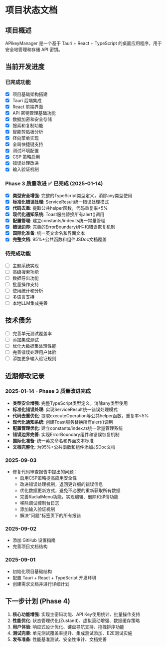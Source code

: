 # 项目状态文档

## 项目概述
APIkeyManager 是一个基于 Tauri + React + TypeScript 的桌面应用程序，用于安全地管理和存储 API 密钥。

## 当前开发进度

### 已完成功能
- [x] 项目基础架构搭建
- [x] Tauri 后端集成
- [x] React 前端界面
- [x] API 密钥管理基础功能
- [x] 数据加密和安全存储
- [x] 搜索和复制功能
- [x] 智能剪贴板分析
- [x] 径向菜单实现
- [x] 全局快捷键支持
- [x] 测试环境配置
- [x] CSP 策略启用
- [x] 错误处理改进
- [x] 输入验证机制

### Phase 3 质量改进 ✅ 已完成 (2025-01-14)
- [x] **类型安全增强**: 完整的TypeScript类型定义，消除any类型使用
- [x] **标准化错误处理**: ServiceResult<T>统一错误处理模式
- [x] **代码去重**: 提取公共helper函数，代码重复率<5%
- [x] **现代化通知系统**: Toast服务替换所有alert()调用
- [x] **配置管理**: 建立constants/index.ts统一常量管理
- [x] **错误边界**: 完善的ErrorBoundary组件和错误恢复机制
- [x] **国际化准备**: 统一英文命名和界面文本
- [x] **完整文档**: 95%+公共函数和组件JSDoc文档覆盖

### 待完成功能
- [ ] 主题系统实现
- [ ] 高级搜索功能
- [ ] 数据导出功能
- [ ] 批量操作支持
- [ ] 使用统计和分析
- [ ] 多语言支持
- [ ] 本地LLM集成完善

## 技术债务
- [ ] 完善单元测试覆盖率
- [ ] 添加集成测试
- [ ] 优化大数据集处理性能
- [ ] 完善错误处理用户体验
- [ ] 添加更多输入验证规则

## 近期修改记录

### 2025-01-14 - Phase 3 质量改进完成
- **类型安全增强**: 完整TypeScript类型定义，消除any类型使用
- **标准化错误处理**: 实现ServiceResult<T>统一错误处理模式
- **代码去重优化**: 提取executeOperation等公共helper函数，重复率<5%
- **现代化通知系统**: 创建Toast服务替换所有alert()调用
- **配置管理优化**: 建立constants/index.ts统一常量管理系统
- **错误边界完善**: 实现ErrorBoundary组件和错误恢复机制
- **国际化准备**: 统一英文命名和界面文本标准
- **文档完整化**: 为95%+公共函数和组件添加JSDoc文档

### 2025-09-03
- 修复代码审查报告中提出的问题：
  - 启用CSP策略提高应用安全性
  - 改进错误处理机制，返回更详细的错误信息
  - 优化数据更新方式，避免不必要的重新获取所有数据
  - 完善RadialMenu功能，实现编辑、删除和详情功能
  - 移除调试控制台日志
  - 添加输入验证机制
  - 解决"问题"标签页下的所有报错

### 2025-09-02
- 添加 GitHub 设置指南
- 完善项目文档结构

### 2025-09-01
- 初始化项目基础结构
- 配置 Tauri + React + TypeScript 开发环境
- 创建需求文档并进行详细计划

## 下一步计划 (Phase 4)
1. **核心功能增强**: 实现主密码功能、API Key使用统计、批量操作支持
2. **性能优化**: 状态管理优化(Zustand)、虚拟滚动增强、数据缓存策略
3. **用户体验**: 响应式设计优化、键盘导航支持、拖拽排序功能
4. **测试完善**: 单元测试覆盖率提升、集成测试添加、E2E测试实施
5. **发布准备**: 性能基准测试、安全性审计、文档完善
